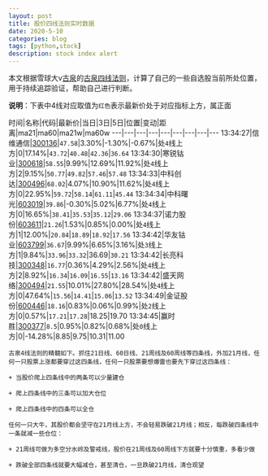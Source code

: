 ```yaml
---
layout: post
title: 股价四线法则实时数据
date: 2020-5-10
categories: blog
tags: [python,stock]
description: stock index alert
---
```



本文根据雪球大v[古泉](https://xueqiu.com/u/7148646888)的[古泉四线法则](https://xueqiu.com/7148646888/130498192)，计算了自己的一些自选股当前所处位置，用于持续追踪验证，帮助自己进行判断。

**说明**：下表中4线对应取值为`红色`表示最新价处于对应指标上方，属正面

时间|名称|代码|最新价|当日|3日|5日|位置|变动|距离|ma21|ma60|ma21w|ma60w
---|---|---|---|---|---|---|---|---
13:34:27|信维通信|[300136](https://xueqiu.com/S/SZ300136)|`47.58`|3.30%|-1.30%|-0.67%|处`4`线上方|0|17.14%|`43.72`|`40.48`|`42.36`|`36.64`
13:34:30|寒锐钴业|[300618](https://xueqiu.com/S/SZ300618)|`58.55`|9.99%|12.69%|11.92%|处`4`线上方|2|9.15%|`50.77`|`49.82`|`57.46`|`57.48`
13:34:33|中科创达|[300496](https://xueqiu.com/S/SZ300496)|`68.02`|4.07%|10.90%|11.62%|处`4`线上方|0|22.95%|`59.72`|`58.14`|`61.11`|`45.44`
13:34:34|中科曙光|[603019](https://xueqiu.com/S/SH603019)|`39.86`|-0.30%|5.02%|6.77%|处`4`线上方|0|16.65%|`38.41`|`35.53`|`35.12`|`29.06`
13:34:37|诺力股份|[603611](https://xueqiu.com/S/SH603611)|`21.26`|1.53%|0.85%|0.00%|处`4`线上方|1|12.00%|`20.84`|`18.89`|`18.92`|`17.56`
13:34:42|华友钴业|[603799](https://xueqiu.com/S/SH603799)|`36.67`|9.99%|6.65%|3.16%|处`3`线上方|1|9.84%|`33.96`|`33.32`|36.69|`30.21`
13:34:42|长亮科技|[300348](https://xueqiu.com/S/SZ300348)|`16.77`|0.36%|4.29%|2.56%|处`4`线上方|2|8.92%|`16.34`|`16.09`|`16.55`|`13.16`
13:34:42|盛天网络|[300494](https://xueqiu.com/S/SZ300494)|`21.55`|10.01%|27.80%|28.54%|处`4`线上方|0|47.64%|`15.56`|`14.41`|`15.06`|`13.52`
13:34:49|金证股份|[600446](https://xueqiu.com/S/SH600446)|`18.16`|0.83%|0.06%|0.99%|处`2`线上方|0|0.57%|`17.21`|`17.28`|18.25|19.70
13:34:45|赢时胜|[300377](https://xueqiu.com/S/SZ300377)|`8.5`|0.95%|0.82%|0.68%|处`0`线上方|0|-14.28%|8.85|9.75|10.31|11.00

```
古泉4线法则的精髓如下。抓住21日线、60日线、21周线及60周线等四条线，外加21月线，任何一只股票上涨都要穿过这四条线，任何一只股票要想爆雷也要先下穿过这四条线：

+ 当股价爬上四条线中的两条可以少量建仓

+ 爬上四条线中的三条可以加大仓位

+ 爬上四条线中的四条可以全仓

任何一只大牛，其股价都会坚守在21月线上方，不会轻易跌破21月线；相反，每跌破四条线中一条就减一些仓位：

+ 21周线可做为多空分水岭及警戒线，股价在21周线及60周线下方就要十分慎重，多看少做

+ 跌破全部四条线就要大幅减仓，甚至清仓，一旦跌破21月线，清仓观望
```